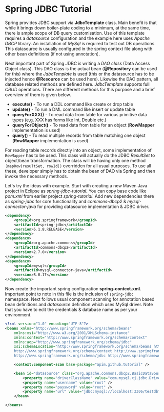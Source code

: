 # Spring JDBC Tutorial

Spring provides JDBC support via **JdbcTemplate** class. Main benefit is that while it brings down boiler-plate coding to a minimum, at the same time, there is ample scope of DB query customisation. Use of this template requires a *datasource* configuration and the example here uses *Apache DBCP* library. An installation of *MySql* is required to test out DB operations. This datasource is usually configured in the spring context file along with other bean definitions (if not using annotation).

Next important part of Spring JDBC is writing a *DAO class* (Data Access Object class). This DAO class is the actual bean (**@Repository** can be used for this) where the *JdbcTemplate* is used (this or the datasource has to be injected hence **@Resource** can be used here). Likewise the DAO pattern, all database related methods are defined here. *JdbcTemplate* supports full *CRUD* operations. There are different methods for this purpose and a brief overview of them is given below.

- **execute()** - To run a DDL command like create or drop table
- **update()** - To run a DML command like insert or update table
- **queryForXXX()** - To read data from table for various primitive data types (e,g. XXX has forms like Int, Double etc.)
- **queryForObject()** - To read data from table for an object (**RowMapper** implementation is used)
- **query()** - To read multiple records from table matching one object (**RowMapper** implementation is used)

For reading table records directly into an object, some implementation of `RowMapper` has to be used. This class will actually do the JDBC *ResultSet* to object/bean transformation. The class will be having only one method `(mapRow(resultSet, rowId))` overridden for all usual purposes. To use all these, developer simply has to obtain the bean of DAO via Spring and then invoke the necessary methods.

Let's try the ideas with example. Start with creating a new Maven Java project in Eclipse as *spring-jdbc-tutorial*. You can copy base code like *pom.xml* from earlier project *spring-tutorial*. Add new dependencies there as *spring-jdbc* for core functionality and *commons-dbcp2* & *mysql-connector-java* for providing datasource implementation & JDBC driver.

```xml
<dependency>
	<groupId>org.springframework</groupId>
	<artifactId>spring-jdbc</artifactId>
	<version>5.1.8.RELEASE</version>
</dependency>
<dependency>
	<groupId>org.apache.commons</groupId>
	<artifactId>commons-dbcp2</artifactId>
	<version>2.7.0</version>
</dependency>
<dependency>
	<groupId>mysql</groupId>
	<artifactId>mysql-connector-java</artifactId>
	<version>8.0.17</version>
</dependency>
```

Now create the important spring configuration **spring-context.xml**. Important point to note in this file is the inclusion of `spring-jdbc` namespace. Next follows usual component scanning for annotation based bean definitions and *datasource* definition which uses MySql driver. Note that you have to edit the credentials & database name as per your environment.

```xml
<?xml version="1.0" encoding="UTF-8"?>
<beans xmlns="http://www.springframework.org/schema/beans"
	xmlns:xsi="http://www.w3.org/2001/XMLSchema-instance"
	xmlns:context="http://www.springframework.org/schema/context"
	xmlns:aop="http://www.springframework.org/schema/jdbc"
	xsi:schemaLocation="http://www.springframework.org/schema/beans http://www.springframework.org/schema/beans/spring-beans.xsd 
	http://www.springframework.org/schema/context http://www.springframework.org/schema/context/spring-context.xsd
	http://www.springframework.org/schema/jdbc http://www.springframework.org/schema/aop/spring-jdbc.xsd">

	<context:component-scan base-package="apim.github.tutorial" />

	<bean id="datasource" class="org.apache.commons.dbcp2.BasicDataSource">
		<property name="driverClassName" value="com.mysql.cj.jdbc.Driver" />
		<property name="username" value="root" />
		<property name="password" value="root" />
		<property name="url" value="jdbc:mysql://localhost:3306/testdb" />
	</bean>

</beans>
```